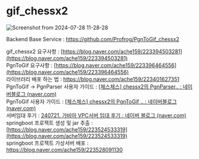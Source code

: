 # gif_chessx2

![Screenshot from 2024-07-28 11-28-28](https://github.com/user-attachments/assets/01ba6c4b-4e89-4de1-a0a8-962a11f2fb4a)

Backend Base Service : https://github.com/Profrog/PgnToGif_chessx2  

gif_chessx2 요구사항 : [https://blog.naver.com/ache159/223394503281](https://blog.naver.com/ache159/223394503281)   
PgnToGif 요구사항 : [https://blog.naver.com/ache159/223396464556](https://blog.naver.com/ache159/223396464556)    
라이브러리 배포 하는 법 : https://blog.naver.com/ache159/223401627351   
PgnToGif -> PgnParser 사용자 가이드 : [[체스체스] chessx2의 PgnParser.. : 네이버블로그 (naver.com)](https://blog.naver.com/ache159/223444101933)  
PgnToGif 사용자 가이드 : [[체스체스] chessx2의 PgnToGif .. : 네이버블로그 (naver.com)](https://blog.naver.com/ache159/223512620639)  
서버임대 후기 : [ 240721. 가비아 VPC서버 임대 후기 : 네이버 블로그 (naver.com)](https://blog.naver.com/ache159/223520522972)  
springboot 프로젝트 생성 및 jar 추출 : [https://blog.naver.com/ache159/223524533319](https://blog.naver.com/ache159/223524533319)  
springboot 프로젝트 가상서버 배포 : https://blog.naver.com/ache159/223528091130
